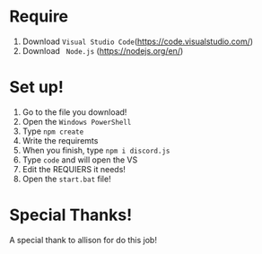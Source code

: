 # Require 
1) Download ``Visual Studio Code``(https://code.visualstudio.com/)
2) Download `` Node.js`` (https://nodejs.org/en/)

# Set up!
1) Go to the file you download! 
2) Open the ``Windows PowerShell``
3) Type ``npm create``
4) Write the requiremts 
5) When you finish, type ``npm i discord.js``
6) Type ``code`` and will open the VS
7) Edit the REQUIERS it needs!
8) Open the ``start.bat`` file!

# Special Thanks!

A special thank to allison for do this job!
